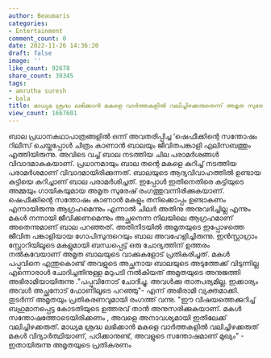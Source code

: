 ```yaml
---
author: Beaumaris
categories:
- Entertainment
comment_count: 0
date: 2022-11-26 14:36:20
draft: false
image: ''
like_count: 92678
share_count: 30345
tags:
- amrutha suresh
- bala
title: മാധ്യമ ശ്രദ്ധ ലഭിക്കാന്‍ മകളെ വാര്‍ത്തകളില്‍ വലിച്ചിഴക്കരുതെന്ന് അമൃത സുരേഷ്
view_count: 1667601
---
```


ബാല പ്രധാനകഥാപാത്രങ്ങളിൽ ഒന്ന് അവതരിപ്പിച്ച ‘ഷെഫീക്കിന്റെ സന്തോഷം റിലീസ് ചെയ്തപ്പോൾ ചിത്രം കാണാൻ ബാലയും ജീവിതപങ്കാളി എലിസബത്തും എത്തിയിരുന്നു. അവിടെ വച്ച് ബാല നടത്തിയ ചില പരാമർശങ്ങൾ വിവാദമാകുകയാണ്. പ്രധാനമായും ബാല തന്റെ മകളെ കുറിച്ച് നടത്തിയ പരാമർശമാണ് വിവാദമായിരിക്കുന്നത്. ബാലയുടെ ആദ്യവിവാഹത്തിൽ ഉണ്ടായ കുട്ടിയെ കുറിച്ചാണ് ബാല പരാമർശിച്ചത്. ഇപ്പോൾ ഇതിനെതിരെ കുട്ടിയുടെ അമ്മയും ഗായികയുമായ അമൃത സുരേഷ് രംഗത്തുവന്നിരിക്കുകയാണ്. ഷെഫീക്കിന്റെ സന്തോഷം കാണാൻ മകളും തനിക്കൊപ്പം ഉണ്ടാകണം എന്നായിരുന്നു ആഗ്രഹമെന്നും എന്നാൽ ചിലർ അതിനു അനുവദിച്ചില്ല എന്നും മകള്‍ നന്നായി ജീവിക്കണമെന്നും അച്ഛനെന്ന നിലയിലെ ആഗ്രഹമാണ് അതെന്നുമാണ് ബാല പറഞ്ഞത്. അതിനിടയിൽ അമൃതയുടെ ഇപ്പോഴത്തെ ജീവിത പങ്കാളിയായ ഗോപിസുന്ദറെയും ബാല അവഹേളിച്ചിരുന്നു. ഇന്‍സ്റ്റാഗ്രാം സ്റ്റോറിയിലൂടെ മകളുമായി ബന്ധപ്പെട്ട് ഒരു ചോദ്യത്തിന് ഉത്തരം നല്‍കവേയാണ് അമൃത ബാലയുടെ വാക്കുകളോട് പ്രതികരിച്ചത്. മകള്‍ പപ്പുവിനെ എന്തുകൊണ്ട് അവളുടെ അച്ഛനായ ബാലയുടെ അടുത്തേക്ക് വിടുന്നില്ല എന്നൊരാള്‍ ചോദിച്ചതിനുള്ള മറുപടി നല്‍കിയത് അമൃതയുടെ അനുജത്തി അഭിരാമിയായിരുന്നു ."പപ്പുവിനോട് ചോദിച്ചു. അവള്‍ക്കു താത്പര്യമില്ല. ഇക്കാര്യം അവള്‍ അച്ഛനോട് ഫോണിലൂടെ പറഞ്ഞു"- എന്ന് അഭിരാമി വ്യക്തമാക്കി. തുടര്‍ന്ന് അമൃതയും പ്രതികരണവുമായി രംഗത്ത് വന്നു. "ഈ വിഷയത്തെക്കുറിച്ച് ബഹുമാനപ്പെട്ട കോടതിയുടെ ഉത്തരവ് താന്‍ അനുസരിക്കുകയാണ്. മകള്‍ സന്തോഷത്തോടെയിരിക്കണം , അവളെ അനാവശ്യമായി ഇതിലേക്ക് വലിച്ചിഴക്കരുത്. മാധ്യമ ശ്രദ്ധ ലഭിക്കാന്‍ മകളെ വാര്‍ത്തകളില്‍ വലിച്ചിഴക്കരുത് മകള്‍ വിദ്യാര്‍ത്ഥിയാണ്, പഠിക്കാനുണ്ട്, അവളുടെ സന്തോഷമാണ് മുഖ്യം" - ഇതായിരുന്നു അമൃതയുടെ പ്രതികരണം &nbsp;